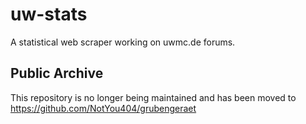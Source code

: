 # uw-stats

A statistical web scraper working on uwmc.de forums.

## Public Archive

This repository is no longer being maintained and has been moved to <https://github.com/NotYou404/grubengeraet>
